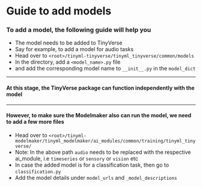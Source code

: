 # Guide to add models

### To add a model, the following guide will help you
- The model needs to be added to TinyVerse
- Say for example, to add a model for audio tasks
- Head over to `<root>/tinyml-tinyverse/tinyml_tinyverse/common/models`
- In the directory, add a `<model_name>.py` file
- and add the corresponding model name to `__init__.py` in the `model_dict`

---
#### At this stage, the TinyVerse package can function independently with the model

---
#### However, to make sure the Modelmaker also can run the model, we need to add a few more files

- Head over to `<root>/tinyml-modelmaker/tinyml_modelmaker/ai_modules/common/training/tinyml_tinyverse/`
- Note: In the above path `audio` needs to be replaced with the respective ai_module, i.e `timeseries` or `sensory` or `vision` etc
- In case the added model is for a classification task, then go to `classification.py`
- Add the model details under `model_urls` and `_model_descriptions` 